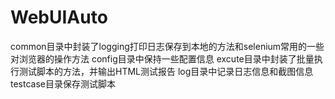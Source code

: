 # WebUIAuto

common目录中封装了logging打印日志保存到本地的方法和selenium常用的一些对浏览器的操作方法
config目录中保持一些配置信息
excute目录中封装了批量执行测试脚本的方法，并输出HTML测试报告
log目录中记录日志信息和截图信息
testcase目录保存测试脚本
